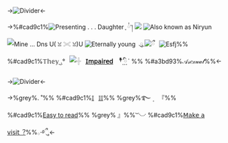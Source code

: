 ->![Divider](https://files.catbox.moe/4ndobl.png)<-

->%#cad9c1%![Presenting . . . Daughter](https://files.catbox.moe/ta4ffe.png) ֢ ྇་། 
![](https://files.catbox.moe/jjgg73.png) ![Also known as Niryun](https://files.catbox.moe/5qlz0c.png)
![Mine … Dns U( ꈍ 𓏵 ꈍ)U](https://files.catbox.moe/3u0x4j.gif)
![Eternally young](https://files.catbox.moe/et4jro.png)⠀ུ𓈒![](https://files.catbox.moe/i9uaok.png)ྀ⠀![Esfj](https://files.catbox.moe/sxwznn.png)%%
%#cad9c1%𝕋𝕙𝕖𝕪  ͜.°⠀![𓏶](https://files.catbox.moe/1emd11.png)⠀**[𝖨𝗆𝗉](https://www.hopkinsmedicine.org/health/conditions-and-diseases/multiple-sclerosis-ms)[𝖺𝗂𝗋𝖾𝖽](https://eyewiki.aao.org/Visual_Snow)**⠀ ⃛†⃨⃰ ིܳ⠀%% %#a3bd93%𝒜𝓈𝑒𝓍𝓊𝒶𝓁%%<-

->![Divider](https://files.catbox.moe/ryuv92.png)<-

->%grey%. ˚%% %#cad9c1%[𝕀](/Kindred)⠀[𝕀𝕀](/Cult)%% %grey%࿐ ۪ ⠀『%% %#cad9c1%[Easy to read](https://rentry.co/Daughter-)%% %grey% 』%%
͝ ࿙࿚ %#cad9c1%[𝖬𝖺𝗄𝖾 𝖺 𝗏𝗂𝗌𝗂𝗍︖](https://retrospring.net/@ill)%%𓂂⋅࿔ྀુ<-